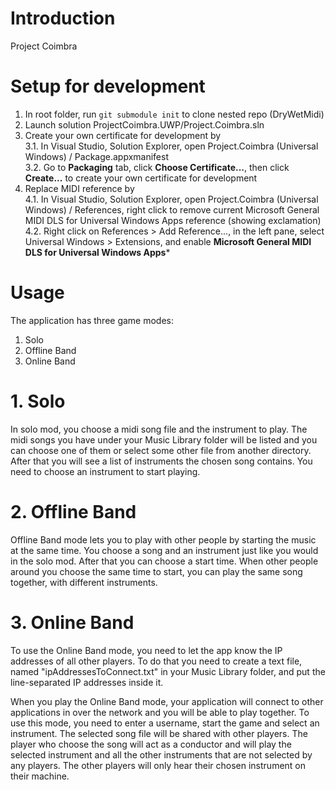 # Introduction 
Project Coimbra 

# Setup for development
1. In root folder, run `git submodule init` to clone nested repo (DryWetMidi)
2. Launch solution ProjectCoimbra.UWP/Project.Coimbra.sln
3. Create your own certificate for development by  
    3.1. In Visual Studio, Solution Explorer, open Project.Coimbra (Universal Windows) / Package.appxmanifest   
    3.2. Go to **Packaging** tab, click **Choose Certificate...**, then click **Create...** to create your own certificate for development  
4. Replace MIDI reference by  
    4.1. In Visual Studio, Solution Explorer, open Project.Coimbra (Universal Windows) / References, right click to remove current Microsoft General MIDI DLS for Universal Windows Apps reference (showing exclamation)    
    4.2. Right click on References > Add Reference..., in the left pane, select Universal Windows > Extensions, and enable **Microsoft General MIDI DLS for Universal Windows Apps***

# Usage
The application has three game modes:
1.	Solo
2.	Offline Band
3.	Online Band

# 1. Solo
In solo mod, you choose a midi song file and the instrument to play. 
The midi songs you have under your Music Library folder will be listed and you can choose one of them or select some other file from another directory. 
After that you will see a list of instruments the chosen song contains. You need to choose an instrument to start playing.

# 2. Offline Band
Offline Band mode lets you to play with other people by starting the music at the same time. You choose a song and an instrument just like you would in the solo mod.
After that you can choose a start time. When other people around you choose the same time to start, you can play the same song together, with different instruments.

# 3. Online Band
To use the Online Band mode, you need to let the app know the IP addresses of all other players. 
To do that you need to create a text file, named "ipAddressesToConnect.txt" in your Music Library folder, and put the line-separated IP addresses inside it. 

When you play the Online Band mode, your application will connect to other applications in over the network and you will be able to play together. 
To use this mode, you need to enter a username, start the game and select an instrument. 
The selected song file will be shared with other players. 
The player who choose the song will act as a conductor and will play the selected instrument and all the other instruments that are not selected by any players. 
The other players will only hear their chosen instrument on their machine.
